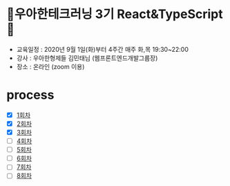 # 💖우아한테크러닝 3기 React&TypeScript💖

- 교육일정 : 2020년 9월 1일(화)부터 4주간 매주 화,목 19:30~22:00
- 강사 : 우아한형제들 김민태님 (웹프론트엔드개발그룹장)
- 장소 : 온라인 (zoom 이용)

# process

- [x] [1회차](https://github.com/rktguswjd/woowahan-tech-learning-react-typescript/blob/master/week1-1_first.md)
- [x] [2회차](https://github.com/rktguswjd/woowahan-tech-learning-react-typescript/blob/master/week1-2_second.md)
- [x] [3회차](https://github.com/rktguswjd/woowahan-tech-learning-react-typescript/blob/master/week2-1_third.md)
- [ ] [4회차]()
- [ ] [5회차]()
- [ ] [6회차]()
- [ ] [7회차]()
- [ ] [8회차]()
